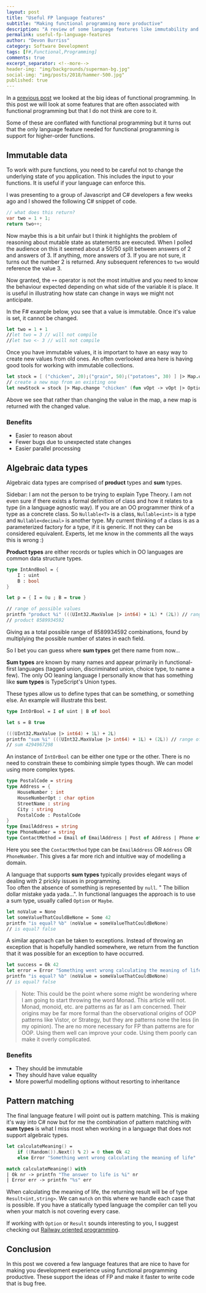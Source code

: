 ```yaml
---
layout: post
title: "Useful FP language features"
subtitle: "Making functional programming more productive"
description: "A review of some language features like immutability and algebraic data types that work well in a functional style of programming."
permalink: useful-fp-language-features
author: "Devon Burriss"
category: Software Development
tags: [F#,Functional,Programming]
comments: true
excerpt_separator: <!--more-->
header-img: "img/backgrounds/superman-bg.jpg"
social-img: "img/posts/2018/hammer-500.jpg"
published: true
---
```

In a [previous post](/what-is-fp) we looked at the big ideas of functional programming. In this post we will look at some features that are often associated with functional programming but that I do not think are core to it.
<!--more-->
Some of these are conflated with functional programming but it turns out that the only language feature needed for functional programming is support for higher-order functions.

## Immutable data

To work with pure functions, you need to be careful not to change the underlying state of you application. This includes the input to your functions. It is useful if your language can enforce this.

I was presenting to a group of Javascript and C# developers a few weeks ago and I showed the following C# snippet of code.

```csharp
// what does this return?
var two = 1 + 1;
return two++;
```

Now maybe this is a bit unfair but I think it highlights the problem of reasoning about mutable state as statements are executed. When I polled the audience on this it seemed about a 50/50 split between answers of 2 and answers of 3. If anything, more answers of 3. If you are not sure, it turns out the number 2 is returned. Any subsequent references to `two` would reference the value 3.

Now granted, the `++` operator is not the most intuitive and you need to know the behaviour expected depending on what side of the variable it is place. It is useful in illustrating how state can change in ways we might not anticipate.

In the F# example below, you see that a value is immutable. Once it's value is set, it cannot be changed.

```fsharp
let two = 1 + 1
//let two = 3 // will not compile
//let two <- 3 // will not compile
```

Once you have immutable values, it is important to have an easy way to create new values from old ones. An often overlooked area here is having good tools for working with immutable collections.

```fsharp
let stock = [ ("chicken", 20);("grain", 50);("potatoes", 30) ] |> Map.ofList
// create a new map from an existing one
let newStock = stock |> Map.change "chicken" (fun vOpt -> vOpt |> Option.map (fun v -> v - 1))
```

Above we see that rather than changing the value in the map, a new map is returned with the changed value.

### Benefits

- Easier to reason about
- Fewer bugs due to unexpected state changes
- Easier parallel processing

## Algebraic data types

Algebraic data types are comprised of **product** types and **sum** types. 

Sidebar: I am not the person to be trying to explain Type Theory. I am not even sure if there exists a formal definition of class and how it relates to a type (in a language agnostic way). If you are an OO programmer think of a type as a concrete class. So `Nullable<T>` is a class, `Nullable<int>` is a type and `Nullable<decimal>` is another type. My current thinking of a class is as a parameterized factory for a type, if it is generic. If not they can be considered equivalent. Experts, let me know in the comments all the ways this is wrong :)

**Product types** are either records or tuples which in OO languages are common data structure types.

```fsharp
type IntAndBool = {
    I : uint
    B : bool
}

let p = { I = 0u ; B = true }

// range of possible values
printfn "product %i" (((UInt32.MaxValue |> int64) + 1L) * (2L)) // range of uint * range of bool
// product 8589934592
```

Giving as a total possible range of 8589934592 combinations, found by multiplying the possible number of states in each field.

So I bet you can guess where **sum types** get there name from now...

**Sum types** are known by many names and appear primarily in functional-first languages (tagged union, discriminated union, choice type, to name a few). The only OO leaning language I personally know that has something like **sum types** is TypeScript's Union types.

These types allow us to define types that can be something, or something else. An example will illustrate this best.

```fsharp
type IntOrBool = I of uint | B of bool

let s = B true

(((UInt32.MaxValue |> int64) + 1L) + 2L)
printfn "sum %i" (((UInt32.MaxValue |> int64) + 1L) + (2L)) // range of uint + range of bool
// sum 4294967298
```

An instance of `IntOrBool` can be either one type or the other. There is no need to constrain these to combining simple types though. We can model using more complex types.

```fsharp
type PostalCode = string
type Address = { 
    HouseNumber : int
    HouseNumberOpt : char option
    StreetName : string
    City : string
    PostalCode : PostalCode
}
type EmailAddress = string
type PhoneNumber = string
type ContactMethod = Email of EmailAddress | Post of Address | Phone of PhoneNumber
```

Here you see the `ContactMethod` type can be `EmailAddress` OR `Address` OR `PhoneNumber`. This gives a far more rich and intuitive way of modelling a domain.

A language that supports **sum types** typically provides elegant ways of dealing with 2 prickly issues in programming.  
Too often the absence of something is represented by `null`. " The billion dollar mistake yada yada...". 
In functional languages the approach is to use a sum type, usually called `Option` or `Maybe`.

```fsharp
let noValue = None
let someValueThatCouldBeNone = Some 42
printfn "is equal? %b" (noValue = someValueThatCouldBeNone)
// is equal? false
```

A similar approach can be taken to exceptions. Instead of throwing an exception that is hopefully handled somewhere, we return from the function that it was possible for an exception to have occurred.

```fsharp
let success = Ok 42
let error = Error "Something went wrong calculating the meaning of life"
printfn "is equal? %b" (noValue = someValueThatCouldBeNone)
// is equal? false
```

> Note: This could be the point where some might be wondering where I am going to start throwing the word Monad. This article will not. Monad, monoid, etc. are patterns as far as I am concerned. Their origins may be far more formal than the observational origins of OOP patterns like Vistor, or Strategy, but they are patterns none the less (in my opinion). The are no more necessary for FP than patterns are for OOP. Using them well can improve your code. Using them poorly can make it overly complicated.

### Benefits

- They should be immutable
- They should have value equality
- More powerful modelling options without resorting to inheritance

## Pattern matching

The final language feature I will point out is pattern matching. This is making it's way into C# now but for me the combination of pattern matching with **sum types** is what I miss most when working in a language that does not support algebraic types.

```fsharp
let calculateMeaning() =
    if ((Random()).Next() % 2) = 0 then Ok 42
    else Error "Something went wrong calculating the meaning of life"

match calculateMeaning() with
| Ok nr -> printfn "The answer to life is %i" nr
| Error err -> printfn "%s" err
```

When calculating the meaning of life, the returning result will be of type `Result<int,string>`. We can `match` on this where we handle each case that is possible. If you have a statically typed language the compiler can tell you when your match is not covering every case.

If working with `Option` or `Result` sounds interesting to you, I suggest checking out [Railway oriented programming](https://fsharpforfunandprofit.com/rop/).

## Conclusion

In this post we covered a few language features that are nice to have for making you development experience using functional programming productive. These support the ideas of FP and make it faster to write code that is bug free.